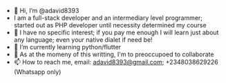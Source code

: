 - 👋 Hi, I’m @adavid8393
- I am a full-stack developer and an intermediary level programmer; started out as PHP developer until necessity determined my course
- 👀 I have no specific interest; if you pay me enough I will learn just about any language; even your native dialet if need be!
- 🌱 I’m currently learning python/flutter
- 💞️ As at the momeny of this writting, I'm to preoccupoed to collaborate
- 📫 How to reach me, email: adavid8393@gmail.com; +2348038629226 (Whatsapp only)

<!---
adavid8393/adavid8393 is a ✨ special ✨ repository because its `README.md` (this file) appears on your GitHub profile.
You can click the Preview link to take a look at your changes.
--->

